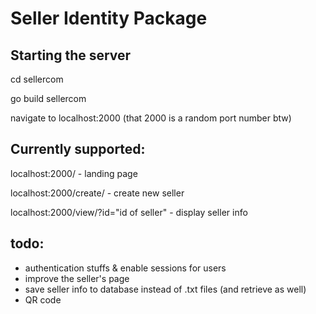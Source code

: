 # Seller Identity Package

## Starting the server
cd sellercom

go build sellercom

navigate to localhost:2000 (that 2000 is a random port number btw)

## Currently supported:
localhost:2000/ - landing page

localhost:2000/create/ - create new seller

localhost:2000/view/?id="id of seller" - display seller info

## todo:
- authentication stuffs & enable sessions for users
- improve the seller's page
- save seller info to database instead of .txt files (and retrieve as well)
- QR code
